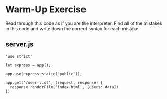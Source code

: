 # Warm-Up Exercise
Read through this code as if you are the interpreter. Find all of the mistakes in this code and write down the correct syntax for each mistake.

## server.js

```
'use strict'

let express = app();

app.use(express.static('public'));

app.get('/user-list', (request, response) {
  response.renderFile('index.html', [users: data])
})
```
